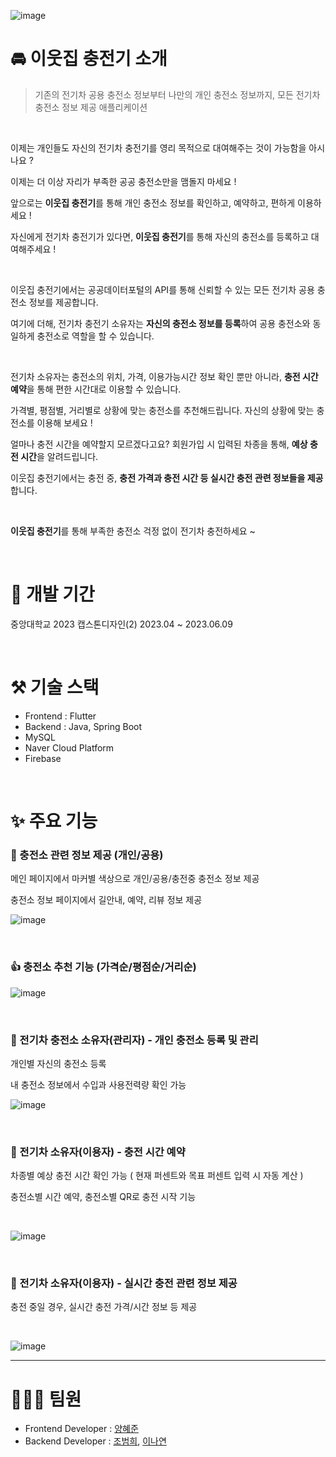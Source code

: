 ![image](https://github.com/CapstoneTeam2/Back/assets/63294503/122e634e-fb93-4df3-afb4-45b095d77380)
<br/>
# :oncoming_automobile: 이웃집 충전기 소개


> 기존의 전기차 공용 충전소 정보부터 나만의 개인 충전소 정보까지, 모든 전기차 충전소 정보 제공 애플리케이션

<br/>

이제는 개인들도 자신의 전기차 충전기를 영리 목적으로 대여해주는 것이 가능함을 아시나요 ? 

이제는 더 이상 자리가 부족한 공공 충전소만을 맴돌지 마세요 !

앞으로는 **이웃집 충전기**를 통해 개인 충전소 정보를 확인하고, 예약하고, 편하게 이용하세요 !

자신에게 전기차 충전기가 있다면, **이웃집 충전기**를 통해 자신의 충전소를 등록하고 대여해주세요 !

<br/>

이웃집 충전기에서는 공공데이터포털의 API를 통해 신뢰할 수 있는 모든 전기차 공용 충전소 정보를 제공합니다. 

여기에 더해, 전기차 충전기 소유자는 **자신의 충전소 정보를 등록**하여 공용 충전소와 동일하게 충전소로 역할을 할 수 있습니다.

<br/>

전기차 소유자는 충전소의 위치, 가격, 이용가능시간 정보 확인 뿐만 아니라, **충전 시간 예약**을 통해 편한 시간대로 이용할 수 있습니다.

가격별, 평점별, 거리별로 상황에 맞는 충전소를 추천해드립니다. 자신의 상황에 맞는 충전소를 이용해 보세요 !

얼마나 충전 시간을 예약할지 모르겠다고요? 회원가입 시 입력된 차종을 통해, **예상 충전 시간**을 알려드립니다.

이웃집 충전기에서는 충전 중, **충전 가격과 충전 시간 등 실시간 충전 관련 정보들을 제공**합니다.

<br/>

**이웃집 충전기**를 통해 부족한 충전소 걱정 없이 전기차 충전하세요 ~

<br/>



# :calendar: 개발 기간
중앙대학교 2023 캡스톤디자인(2)      2023.04 ~ 2023.06.09

<br/>

# ⚒️ 기술 스택

- Frontend : Flutter
- Backend : Java, Spring Boot
- MySQL
- Naver Cloud Platform
- Firebase

<br/>

#   :sparkles: 주요 기능

### 📝 충전소 관련 정보 제공 (개인/공용)
메인 페이지에서 마커별 색상으로 개인/공용/충전중 충전소 정보 제공

충전소 정보 페이지에서 길안내, 예약, 리뷰 정보 제공
<br/>

![image](https://github.com/CapstoneTeam2/Back/assets/63294503/2082d343-5b0a-4702-b065-a1393bc18c62)

<br/>

### 👍 충전소 추천 기능 (가격순/평점순/거리순)

![image](https://github.com/CapstoneTeam2/Back/assets/63294503/b7cbb4d1-9ed6-4732-a6bc-5bdd96010fc5)

<br/>

### 🧔 전기차 충전소 소유자(관리자) - 개인 충전소 등록 및 관리
개인별 자신의 충전소 등록

내 충전소 정보에서 수입과 사용전력량 확인 가능 

![image](https://github.com/CapstoneTeam2/Back/assets/63294503/aa746e0a-12ba-4214-a626-65ee369baff1)

<br/>

### 👱 전기차 소유자(이용자) - 충전 시간 예약
차종별 예상 충전 시간 확인 가능 ( 현재 퍼센트와 목표 퍼센트 입력 시 자동 계산 )

충전소별 시간 예약, 충전소별 QR로 충전 시작 기능

<br/>

![image](https://github.com/CapstoneTeam2/Back/assets/63294503/33508339-0330-498c-a8fa-df64afb75307)

<br/>

### 👱 전기차 소유자(이용자) - 실시간 충전 관련 정보 제공
충전 중일 경우, 실시간 
충전 가격/시간 정보 등 제공

<br/>

![image](https://github.com/CapstoneTeam2/Back/assets/63294503/68a08e56-0121-4e81-b223-daf9e83fe678)
<br/>


----
# 🧑‍🤝‍🧑 팀원

- Frontend Developer : [양혜준](https://github.com/YangHyeJun)
- Backend Developer : [조범희](https://github.com/ChoBeomHee), [이나연](https://github.com/nayeone)
